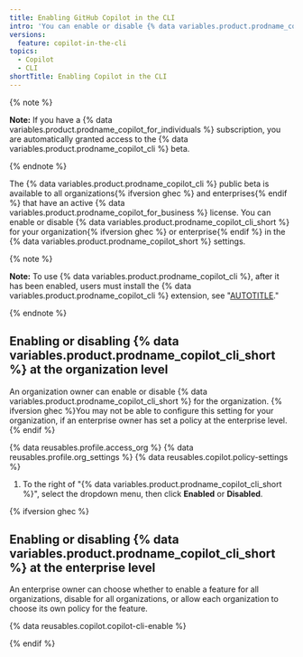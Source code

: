 ```yaml
---
title: Enabling GitHub Copilot in the CLI
intro: 'You can enable or disable {% data variables.product.prodname_copilot_cli %} for your organization{% ifversion ghec %} or enterprise{% endif %}.'
versions:
  feature: copilot-in-the-cli
topics:
  - Copilot
  - CLI
shortTitle: Enabling Copilot in the CLI
---
```


{% note %}

**Note:**  If you have a {% data variables.product.prodname_copilot_for_individuals %} subscription, you are automatically granted access to the {% data variables.product.prodname_copilot_cli %} beta.

{% endnote %}

The {% data variables.product.prodname_copilot_cli %} public beta is available to all organizations{% ifversion ghec %} and enterprises{% endif %} that have an active {% data variables.product.prodname_copilot_for_business %} license. You can enable or disable {% data variables.product.prodname_copilot_cli_short %} for your organization{% ifversion ghec %} or enterprise{% endif %} in the {% data variables.product.prodname_copilot_short %} settings.

{% note %}

**Note:** To use {% data variables.product.prodname_copilot_cli %}, after it has been enabled, users must install the {% data variables.product.prodname_copilot_cli %} extension, see "[AUTOTITLE](/copilot/github-copilot-in-the-cli/using-github-copilot-in-the-cli)."

{% endnote %}

## Enabling or disabling {% data variables.product.prodname_copilot_cli_short %} at the organization level

An organization owner can enable or disable {% data variables.product.prodname_copilot_cli_short %} for the organization. {% ifversion ghec %}You may not be able to configure this setting for your organization, if an enterprise owner has set a policy at the enterprise level.{% endif %}

{% data reusables.profile.access_org %}
{% data reusables.profile.org_settings %}
{% data reusables.copilot.policy-settings %}
1. To the right of "{% data variables.product.prodname_copilot_cli_short %}", select the dropdown menu, then click **Enabled** or **Disabled**.

{% ifversion ghec %}

## Enabling or disabling {% data variables.product.prodname_copilot_cli_short %} at the enterprise level

An enterprise owner can choose whether to enable a feature for all organizations, disable for all organizations, or allow each organization to choose its own policy for the feature.

{% data reusables.copilot.copilot-cli-enable %}

{% endif %}
